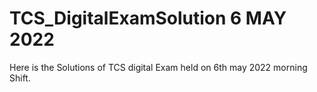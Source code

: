 # TCS_DigitalExamSolution 6 MAY 2022
Here is the Solutions of TCS digital Exam held on 6th may 2022 morning Shift.
